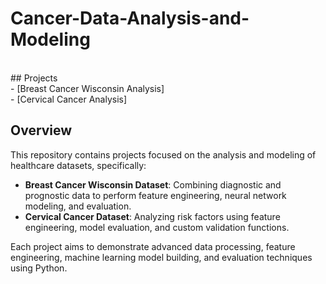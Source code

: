 # Cancer-Data-Analysis-and-Modeling
<br>
## Projects
<br>
- [Breast Cancer Wisconsin Analysis]
<br>
- [Cervical Cancer Analysis]

## Overview
This repository contains projects focused on the analysis and modeling of healthcare datasets, specifically:
- **Breast Cancer Wisconsin Dataset**: Combining diagnostic and prognostic data to perform feature engineering, neural network modeling, and evaluation.
- **Cervical Cancer Dataset**: Analyzing risk factors using feature engineering, model evaluation, and custom validation functions.

Each project aims to demonstrate advanced data processing, feature engineering, machine learning model building, and evaluation techniques using Python.



